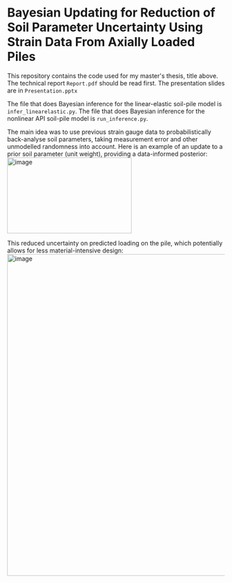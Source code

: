 # Bayesian Updating for Reduction of Soil Parameter Uncertainty Using Strain Data From Axially Loaded Piles

This repository contains the code used for my master's thesis, title above. The technical report `Report.pdf` should be read first. The presentation slides are in `Presentation.pptx`

The file that does Bayesian inference for the linear-elastic soil-pile model is `infer_linearelastic.py`.
The file that does Bayesian inference for the nonlinear API soil-pile model is `run_inference.py`.

The main idea was to use previous strain gauge data to probabilistically back-analyse soil parameters, taking measurement error and other unmodelled randomness into account. Here is an example of an update to a prior soil parameter (unit weight), providing a data-informed posterior:
<img width="288" height="176" alt="image" src="https://github.com/user-attachments/assets/4649f4e0-01ae-48d7-bb3b-0656cb83717a" />

This reduced uncertainty on predicted loading on the pile, which potentially allows for less material-intensive design:
<img width="672" height="746" alt="image" src="https://github.com/user-attachments/assets/f5bcb898-1299-4bab-8d5f-6cb1bc3f1e97" />
